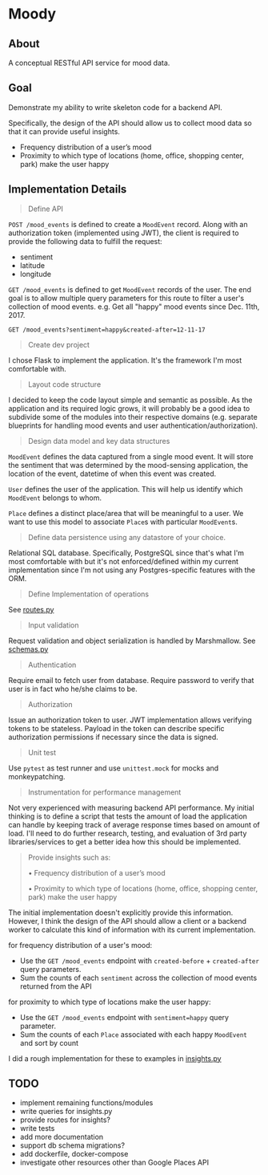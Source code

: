# Moody

## About

A conceptual RESTful API service for mood data.

## Goal

Demonstrate my ability to write skeleton code for a backend API.

Specifically, the design of the API should allow us to collect mood data so that it can provide useful insights.

* Frequency distribution of a user’s mood
* Proximity to which type of locations (home, office, shopping center, park) make the user happy

## Implementation Details

> Define API

`POST /mood_events` is defined to create a `MoodEvent` record. Along with an authorization token (implemented using JWT), the client is required to provide the following data to fulfill the request:

* sentiment
* latitude
* longitude

`GET /mood_events` is defined to get `MoodEvent` records of the user. The end goal is to allow multiple query parameters for this route to filter a user's collection of mood events.
e.g. Get all "happy" mood events since Dec. 11th, 2017.

```
GET /mood_events?sentiment=happy&created-after=12-11-17
```

> Create dev project

I chose Flask to implement the application. It's the framework I'm most comfortable with.

> Layout code structure

I decided to keep the code layout simple and semantic as possible. As the application and its required logic grows, it will probably be a good idea to subdivide some of the modules into their respective domains (e.g. separate blueprints for handling mood events and user authentication/authorization).

> Design data model and key data structures

`MoodEvent` defines the data captured from a single mood event. It will store the sentiment that was determined by the mood-sensing application, the location of the event, datetime of when this event was created.

`User` defines the user of the application. This will help us identify which `MoodEvent` belongs to whom.

`Place` defines a distinct place/area that will be meaningful to a user. We want to use this model to associate `Place`s with particular `MoodEvent`s.

> Define data persistence using any datastore of your choice.

Relational SQL database. Specifically, PostgreSQL since that's what I'm most comfortable with but it's not enforced/defined within my current implementation since I'm not using any Postgres-specific features with the ORM.


> Define Implementation of operations

See [routes.py](./moody/routes.py)

> Input validation

Request validation and object serialization is handled by Marshmallow.
See [schemas.py](./moody/.schemas.py)

> Authentication

Require email to fetch user from database. Require password to verify that user is in fact who he/she claims to be.

> Authorization

Issue an authorization token to user. JWT implementation allows verifying tokens to be stateless. Payload in the token can describe specific authorization permissions if necessary since the data is signed.

> Unit test

Use `pytest` as test runner and use `unittest.mock` for mocks and monkeypatching.

> Instrumentation for performance management

Not very experienced with measuring backend API performance. My initial thinking is to define a script that tests the amount of load the application can handle by keeping track of average response times based on amount of load. I'll need to do further research, testing, and evaluation of 3rd party libraries/services to get a better idea how this should be implemented.

> Provide insights such as:
>
> • Frequency distribution of a user’s mood
>
> • Proximity to which type of locations (home, office, shopping center, park) make the user happy

The initial implementation doesn't explicitly provide this information. However, I think the design of the API should allow a client or a backend worker to calculate this kind of information with its current implementation.

for frequency distribution of a user's mood:

* Use the `GET /mood_events` endpoint with `created-before` + `created-after` query parameters.
* Sum the counts of each `sentiment` across the collection of mood events returned from the API

for proximity to which type of locations make the user happy:

* Use the `GET /mood_events` endpoint with `sentiment=happy` query parameter.
* Sum the counts of each `Place` associated with each happy `MoodEvent` and sort by count

I did a rough implementation for these to examples in [insights.py](./moody/insights.py)

## TODO

* implement remaining functions/modules
* write queries for insights.py
* provide routes for insights?
* write tests
* add more documentation
* support db schema migrations?
* add dockerfile, docker-compose
* investigate other resources other than Google Places API
